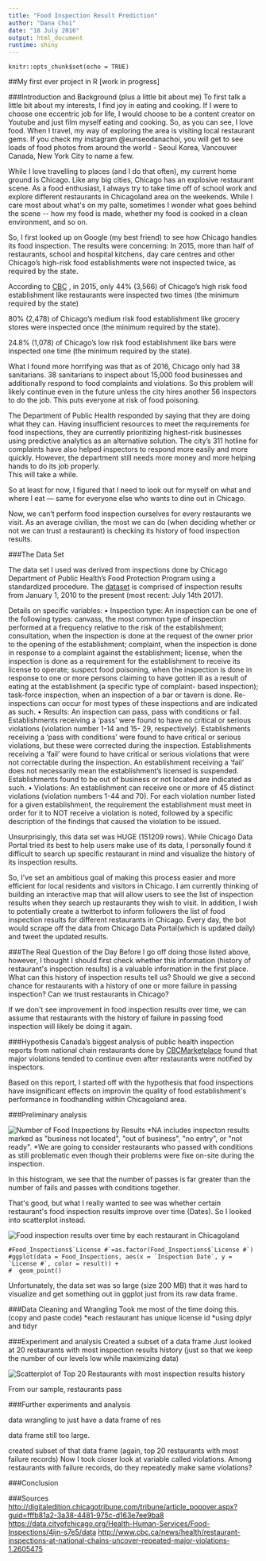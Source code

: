 ```yaml
---
title: "Food Inspection Result Prediction"
author: "Dana Choi"
date: "18 July 2016"
output: html_document
runtime: shiny
---
```


```{r setup, include=FALSE}
knitr::opts_chunk$set(echo = TRUE)
```

##My first ever project in R [work in progress]

###Introduction and Background (plus a little bit about me)
To first talk a little bit about my interests, I find joy in eating and cooking. If I were to choose one eccentric job for life, I  would choose to be a content creator on Youtube and just film myself eating and cooking. 
So, as you can see, I love food. 
When I travel, my way of exploring the area is visiting local restaurant gems.
If you check my instagram @eunseodanachoi, you will get to see loads of food photos from around the world - Seoul Korea, Vancouver Canada, New York City to name a few. 

While I love travelling to places (and I do that often), my current home ground is Chicago. 
Like any big cities, Chicago has an explosive restaurant scene. As a food enthusiast, I always try to take time off of school work and explore different restaurants in Chicagoland area on the weekends. While I care most about what's on my palte, sometimes I wonder what goes behind the scene -- how my food is made, whether my food is cooked in a clean environment, and so on. 

So, I first looked up on Google (my best friend) to see how Chicago handles its food inspection.
The results were concerning: 
In 2015, more than half of restaurants, school and hospital kitchens, day care centres and other Chicago’s high-risk food establishments were not inspected twice, as required by the state. 

According to [CBC](http://digitaledition.chicagotribune.com/tribune/article_popover.aspx?guid=fffb81a2-3a38-4481-975c-d163e7ee9ba8) , in 2015, 
only 44% (3,566) of Chicago’s high risk food establishment like restaurants were inspected two times (the minimum required by the state) 

80% (2,478) of Chicago’s medium risk food establishment like grocery stores were inspected once (the minimum required by the state). 

24.8% (1,078) of Chicago’s low risk food establishment like bars were inspected one time (the minimum required by the state). 

What I found more horrifying was that as of 2016, Chicago only had 38 sanitarians. 38 sanitarians to inspect about 15,000 food businesses and additionally respond to food complaints and violations. So this problem will likely continue even in the future unless the city hires another 56 inspectors to do the job. This puts everyone at risk of food poisoning.  

The Department of Public Health responded by saying that they are doing what they can. 
Having insufficient resources to meet the requirements for food inspections, they are currently prioritizing highest-risk businesses using predictive analytics as an alternative solution. 
The city’s 311 hotline for complaints have also helped inspectors to respond more easily and more quickly. However, the department still needs more money and more helping hands to do its job properly.                                                                                                                                           
This will take a while. 

So at least for now, I figured that I need to look out for myself on what and where I eat — same for everyone else who wants to dine out in Chicago. 

Now, we can’t perform food inspection ourselves for every restaurants we visit. 
As an average civilian, the most we can do (when deciding whether or not we can trust a restaurant) is checking its history of food inspection results.

###The Data Set 

The data set I used was derived from inspections done by Chicago Department of Public Health’s Food Protection Program using a standardized procedure. 
The [dataset](https://data.cityofchicago.org/Health-Human-Services/Food-Inspections/4ijn-s7e5/data) is comprised of inspection results from January 1, 2010 to the present (most recent: July 14th 2017). 

Details on specific variables: 
• Inspection type: An inspection can be one of the following types: canvass, the most
common type of inspection performed at a frequency relative to the risk of the
establishment; consultation, when the inspection is done at the request of the owner
prior to the opening of the establishment; complaint, when the inspection is done in
response to a complaint against the establishment; license, when the inspection is done
as a requirement for the establishment to receive its license to operate; suspect food
poisoning, when the inspection is done in response to one or more persons claiming to
have gotten ill as a result of eating at the establishment (a specific type of complaint-
based inspection); task-force inspection, when an inspection of a bar or tavern is done.
Re-inspections can occur for most types of these inspections and are indicated as such.
• Results: An inspection can pass, pass with conditions or fail. Establishments receiving a
‘pass’ were found to have no critical or serious violations (violation number 1-14 and 15-
29, respectively). Establishments receiving a ‘pass with conditions’ were found to have
critical or serious violations, but these were corrected during the inspection.
Establishments receiving a ‘fail’ were found to have critical or serious violations that
were not correctable during the inspection. An establishment receiving a ‘fail’ does not
necessarily mean the establishment’s licensed is suspended. Establishments found to
be out of business or not located are indicated as such.
• Violations: An establishment can receive one or more of 45 distinct violations (violation
numbers 1-44 and 70). For each violation number listed for a given establishment, the
requirement the establishment must meet in order for it to NOT receive a violation is
noted, followed by a specific description of the findings that caused the violation to be
issued. 

Unsurprisingly, this data set was HUGE (151209 rows).  While Chicago Data Portal tried its best to help users make use of its data, I personally found it difficult to search up specific restaurant in mind and visualize the history of its inspection results. 

So, I’ve set an ambitious goal of making this process easier and more efficient for local residents and visitors in Chicago. I am currently thinking of building an interactive map that will allow users to see the list of inspection results when they search up restaurants they wish to visit. 
In addition, I wish to potentially create a twitterbot to inform followers the list of food inspection results for different restaurants in Chicago. Every day, the bot would scrape off the data from Chicago Data Portal(which is updated daily) and tweet the updated results.   

###The Real Question of the Day 
Before I go off doing those listed above, however, I thought I should first check whether this information (history of restaurant's inspection results) is a valuable information in the first place. What can this history of inspection results tell us? Should we give a second chance for restaurants with a history of one or more failure in passing inspection? Can we trust restaurants in Chicago? 

If we don't see improvement in food inspection results over time, we can assume that restaurants with the history of failure in passing food inspection will likely be doing it again. 

###Hypothesis
Canada’s biggest analysis of public health inspection reports from national chain restaurants done by [CBCMarketplace](link:http://www.cbc.ca/news/health/restaurant-inspections-at-national-chains-uncover-repeated-major-violations-1.2605475) found that major violations tended to continue even after restaurants were notified by inspectors.

Based on this report, I started off with the hypothesis that food inspections have insignificant effects on improvin the quality of food establishment's performance in foodhandling within Chicagoland area.

###Preliminary analysis 

![Number of Food Inspections by Results](/results_bar_graph.png)
*NA includes inspecton results marked as "business not located", "out of business", "no entry", or "not ready".
*We are going to consider restaurants who passed with conditions as still problematic even though their problems were fixe on-site during the inspection. 

In this histogram, we see that the number of passes is far greater than the number of fails and passes with conditions together. 

That's good, but what I really wanted to see was whether certain restaurant's food inspection results improve over time (Dates). So I looked into scatterplot instead. 

![Food inspection results over time by each restaurant in Chicagoland](/results_bar_graph.png)
```
#Food_Inspections$`License #`=as.factor(Food_Inspections$`License #`)
#ggplot(data = Food_Inspections, aes(x = `Inspection Date`, y = `License #`, color = result)) + 
#  geom_point() 
```


Unfortunately, the data set was so large (size 200 MB) that it was hard to visualize and get something out in ggplot just from its raw data frame. 


###Data Cleaning and Wrangling 
Took me most of the time doing this. 
(copy and paste code)
*each restaurant has unique license id 
*using dplyr and tidyr

###Experiment and analysis 
Created a subset of a data frame 
Just looked at 20 restaurants with most inspection results history (just so that we keep the number of our levels low while maximizing data)

![Scatterplot of Top 20 Restaurants with most inspection results history](/top20_plotovertime.png)

From our sample, restaurants pass 

###Further experiments and analysis 

data wrangling to just have a data frame of res

data frame still too large. 

created subset of that data frame (again, top 20 restaurants with most failure records)
Now I took closer look at variable called violations. Among restaurants with failure records, do they repeatedly make same violations? 


###Conclusion


###Sources
http://digitaledition.chicagotribune.com/tribune/article_popover.aspx?guid=fffb81a2-3a38-4481-975c-d163e7ee9ba8
https://data.cityofchicago.org/Health-Human-Services/Food-Inspections/4ijn-s7e5/data
http://www.cbc.ca/news/health/restaurant-inspections-at-national-chains-uncover-repeated-major-violations-1.2605475